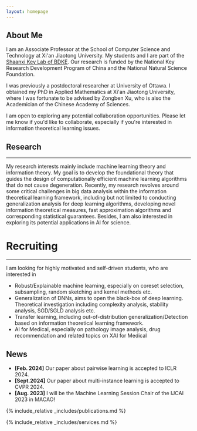 ```yaml
---
layout: homepage
---
```


## About Me

I am an Associate Professor at the School of Computer Science and Technology at Xi'an Jiaotong University. My students and I are part of the [Shaanxi Key Lab of BDKE](https://labs.xjtudlc.com/). Our research is funded by the National Key Research Development Program of China and the National Natural Science Foundation. 
 
I was previously a postdoctoral researcher at University of Ottawa. I obtained my PhD in Applied Mathematics at Xi'an Jiaotong University, where I was fortunate to be advised by Zongben Xu, who is also the Academician of the Chinese Academy of Sciences.

I am open to exploring any potential collaboration opportunities. Please let me know if you'd like to collaborate, especially if you're interested in information theoretical learning issues.

## Research
---
My research interests mainly include machine learning theory and information theory. My goal is to develop the foundational theory that guides the design of computationally efficient machine learning algorithms that do not cause degeneration.  Recently,  my research revolves around some critical challenges in big data analysis within the information theoretical learning framework, including but not limited to conducting generalization analysis for deep learning algorithms,  developing novel information theoretical measures, fast approximation algorithms and corresponding statistical guarantees. Besides, I am also interested in exploring its potential applications in AI for science. 

# Recruiting
---
I am looking for highly motivated and self-driven students, who are interested in

-  Robust/Explainable machine learning, especially on coreset selection, subsampling, random sketching and kernel methods etc.
- Generalization of DNNs, aims to open the black-box of deep learning. Theoretical investigation including complexity analysis, stability analysis, SGD/SGLD analysis etc. 
- Transfer learning, including out-of-distribution generalization/Detection based on information theoretical learning framework.
-  AI for Medical, especially on pathology image analysis, drug recommendation and related topics on XAI for Medical

## News

- **[Feb. 2024]** Our paper about pairwise learning is accepted to ICLR 2024.
- **[Sept.2024]** Our paper about multi-instance learning is accepted to CVPR 2024.
- **[Aug. 2023]** I will be the Machine Learning Session Chair of the  IJCAI 2023 in MACAO!


{% include_relative _includes/publications.md %}

{% include_relative _includes/services.md %}

<script type='text/javascript' id='clustrmaps' src='//cdn.clustrmaps.com/map_v2.js?cl=ffffff&w=a&t=tt&d=7oTAAEkA40qGB0fXnZnoEfhq7fxO1EaO6PgFitbwp4w&co=2d78ad&cmo=3acc3a&cmn=ff5353&ct=ffffff'></script>
